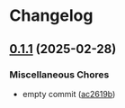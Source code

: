 # Changelog

## [0.1.1](https://github.com/willdady/foreman/compare/v0.1.0...v0.1.1) (2025-02-28)


### Miscellaneous Chores

* empty commit ([ac2619b](https://github.com/willdady/foreman/commit/ac2619b59bc51ceea30f080eacc7972993324c6d))
